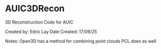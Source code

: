 # AUIC3DRecon
3D Reconstruction Code for AUIC

Created by: Edric Lay
Date Created: 17/09/25

Notes:
Open3D has a method for combining point clouds
PCL does as well
